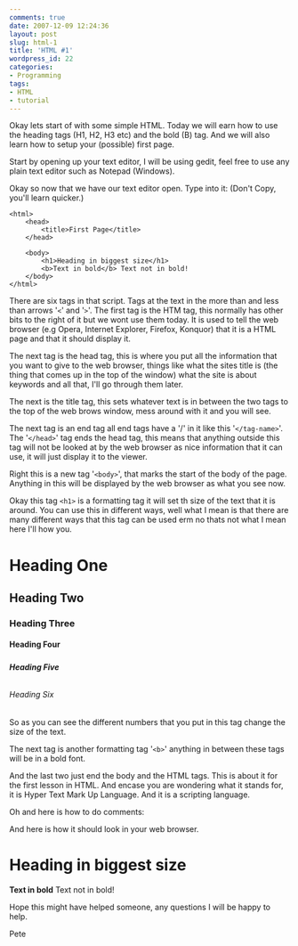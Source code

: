 ```yaml
---
comments: true
date: 2007-12-09 12:24:36
layout: post
slug: html-1
title: 'HTML #1'
wordpress_id: 22
categories:
- Programming
tags:
- HTML
- tutorial
---
```


Okay lets start of with some simple HTML.  Today we will earn how to use the heading tags (H1, H2, H3 etc) and the bold (B) tag.  And we will also learn how to setup your (possible) first page.

Start by opening up your text editor, I will be using gedit, feel free to use any plain text editor such as Notepad (Windows).

Okay so now that we have our text editor open. Type into it: (Don't Copy, you'll learn quicker.)

    
    <html>
	    <head>
	    	<title>First Page</title>
	    </head>
    
	    <body>    
		    <h1>Heading in biggest size</h1>
		    <b>Text in bold</b> Text not in bold!
	    </body>
    </html>


There are six tags in that script.  Tags at the text in the more than and less than arrows '`<`' and '`>`'.  The first tag is the HTM tag, this normally has other bits to the right of it but we wont use them today.  It is used to tell the web browser (e.g Opera, Internet Explorer, Firefox, Konquor) that it is a HTML page and that it should display it.

The next tag is the head tag, this is where you put all the information that you want to give to the web browser, things like what the sites title is (the thing that comes up in the top of the window) what the site is about keywords and all that, I'll go through them later.

The next is the title tag, this sets whatever text is in between the two tags to the top of the web brows window, mess around with it and you will see.

The next tag is an end tag all end tags have a '/' in it like this '`</tag-name>`'.  The '`</head>`' tag ends the head tag, this means that anything outside this tag will not be looked at by the web browser as nice information that it can use, it will just display it to the viewer.

Right this is a new tag '`<body>`', that marks the start of the body of the page.  Anything in this will be displayed by the web browser as what you see now.

Okay this tag `<h1>` is a formatting tag it will set th size of the text that it is around.  You can use this in different ways, well what I mean is that there are many different ways that this tag can be used erm no thats not what I mean here I'll how you.


# <h1>Heading One</h1>
## <h2>Heading Two</h2>
### <h3>Heading Three</h3>
#### <h4>Heading Four</h4>
##### <h5>Heading Five</h5>
###### <h6>Heading Six</h6>


So as you can see the different numbers that you put in this tag change the size of the text.

The next tag is another formatting tag '`<b>`' anything in between these tags will be in a bold font.

And the last two just end the body and the HTML tags.  This is about it for the first lesson in HTML.  And encase you are wondering what it stands for, it is Hyper Text Mark Up Language.  And it is a scripting language.

Oh and here is how to do comments:

<!-- Hello this is a comment, I will not show up on the browser, but I will show up in the source file -->

And here is how it should look in your web browser.


# Heading in biggest size


**Text in bold** Text not in bold!

Hope this might have helped someone, any questions I will be happy to help.

Pete
